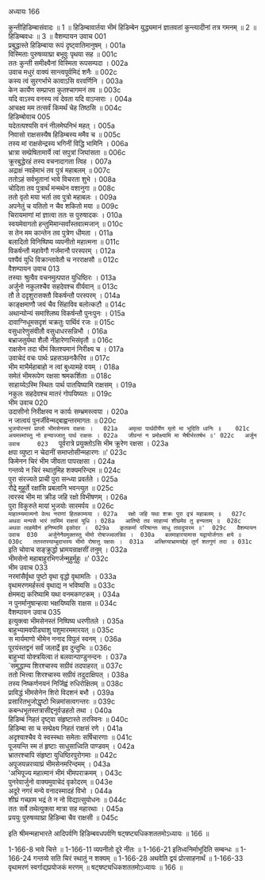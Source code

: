 अध्यायः 166

कुन्तीहिडिम्बासंवादः ॥ 1 ॥ हिडिम्बावार्तया भीमं हिडिम्बेन युद्ध्यमानं ज्ञातवतां कुन्त्यादीनां तत्र गमनम् ॥ 2 ॥ हिडिम्बवधः ॥ 3 ॥
वैशम्पायन उवाच 	001  
प्रबुद्धास्ते हिडिम्बाया रूपं दृष्ट्वातिमानुषम् ।	001a  
विस्मिताः पुरुषव्याघ्रा बभूवुः पृथया सह ॥	001c  
ततः कुन्ती समीक्ष्यैनां विस्मिता रूपसम्पदा ।	002a  
उवाच मधुरं वाक्यं सान्त्वपूर्वमिदं शनैः ॥	002c  
कस्य त्वं सुरगर्भाभे कावाऽसि वरवर्णिनि ।	003a  
केन कार्येण सम्प्राप्ता कुतश्चागमनं तव ॥	003c  
यदि वाऽस्य वनस्य त्वं देवता यदि वाऽप्सराः ।	004a  
आचक्ष्व मम तत्सर्वं किमर्थं चेह तिष्ठसि ॥	004c  
हिडिम्बोवाच 	005  
यदेतत्पश्यसि वनं नीलमेघनिभं महत् ।	005a  
निवासो राक्षसस्यैष हिडिम्बस्य ममैव च ॥	005c  
तस्य मां राक्षसेन्द्रस्य भगिनीं विद्धि भामिनि ।	006a  
भ्रात्रा सम्प्रेषितामार्ये त्वां सपुत्रां जिघांसता ॥	006c  
क्रूरबुद्धेरहं तस्य वचनादागता त्विह ।	007a  
अद्राक्षं नवहेमाभं तव पुत्रं महाबलम् ॥	007c  
ततोऽहं सर्वभूतानां भावे विचरता शुभे ।	008a  
चोदिता तव पुत्रार्थं मन्मथेन वशानुगा ॥	008c  
ततो वृतो मया भर्ता तव पुत्रो महाबलः ।	009a  
अपनेतुं च यतितो न चैव शकितो मया ॥	009c  
चिरायमाणां मां ज्ञात्वा ततः स पुरुषादकः ।	010a  
स्वयमेवागतो हन्तुमिमान्सर्वांस्तवात्मजान् ॥	010c  
स तेन मम कान्तेन तव पुत्रेण धीमता ।	011a  
बलादितो विनिष्पिष्य व्यपनीतो महात्मना ॥	011c  
विकर्षन्तौ महावेगौ गर्जमानौ परस्परम् ।	012a  
पश्यैवं युधि विक्रान्तावेतौ च नरराक्षसौ ॥	012c  
वैशम्पायन उवाच 	013  
तस्याः श्रुत्वैव वचनमुत्पपात युधिष्ठिरः ।	013a  
अर्जुनो नकुलश्चैव सहदेवश्च वीर्यवान् ॥	013c  
तौ ते ददृशुरासक्तौ विकर्षन्तौ परस्परम् ।	014a  
काङ्क्षमाणौ जयं चैव सिंहाविव बलोत्कटौ ॥	014c  
अथान्योन्यं समाश्लिष्य विकर्षन्तौ पुनःपुनः ।	015a  
दावाग्निधूमसदृशं चक्रतुः पार्थिवं रजः ॥	015c  
वसुधारेणुसंवीतौ वसुधाधरसन्निभौ ।	016a  
बभ्राजतुर्यथा शैलौ नीहारेणाभिसंवृतौ ॥	016c  
राक्षसेन तदा भीमं क्लिश्यमानं निरीक्ष्य च ।	017a  
उवाचेदं वचः पार्थः प्रहसञ्छनकैरिव ॥	017c  
भीम माभैर्महाबाहो न त्वां बुध्यामहे वयम् ।	018a  
समेतं भीमरूपेण रक्षसा श्रमकर्शिताः ॥	018c  
साहाय्येऽस्मि स्थितः पार्थ पातयिष्यामि राक्षसम् ।	019a  
नकुलः सहदेवश्च मातरं गोपयिष्यतः ॥	019c  
भीम उवाच 	020  
उदासीनो निरीक्षस्व न कार्यः सम्भ्रमस्त्वया ।	020a  
न जात्वयं पुनर्जीवेन्मद्बाह्वन्तरमागतः ॥	020c  
`भुजयोरन्तरं प्राप्तो भीमसेनस्य राक्षसः ।	021a  
अमृत्वा पार्थवीर्येण मृतो मा भूदिति ध्वनिः ॥	021c  
अयमस्मांस्तु नो हन्याज्जातु पार्थ राक्षसः ।	022a  
जीवन्तं न प्रमोक्ष्यामि मा भैषीर्भरतर्षभ ॥'	022c  
अर्जुन उवाच 	023  
`पूर्वरात्रे प्रयुक्तोऽसि भीम क्रूरेण रक्षसा ।	023a  
क्षपा व्युष्टा न चेदानीं समाप्तोसीन्महारणः ॥'	023c  
किमेनन चिरं भीम जीवता पापरक्षसा ।	024a  
गन्तव्ये न चिरं स्थातुमिह शक्यमरिन्दम ॥	024c  
पुरा संरज्यते प्राची पुरा सन्ध्या प्रवर्तते ।	025a  
रौद्रे मुहूर्ते रक्षांसि प्रबलानि भवन्त्युत ॥	025c  
त्वरस्व भीम मा क्रीड जहि रक्षो विभीषणम् ।	026a  
पुरा विकुरुते मायां भुजयोः सारमर्पय ॥	026c  
`माहात्म्यमात्मनो वेत्थ नराणां हितकाम्यया ।	027a  
रक्षो जहि यथा शक्रः पुरा वृत्रं महाबलम् ॥	027c  
अथवा मन्यसे भारं त्वमिमं राक्षसं युधि ।	028a  
आतिष्ठे तव साहाय्यं शीघ्रमेव तु हन्यताम् ॥	028c  
अथवा त्वहमेवैनं हनिष्यामि वृकोदर ।	029a  
कृतकर्मा परिश्रान्तः साधु तावदुपारम ॥'	029c  
वैशम्पायन उवाच 	030  
अर्जुनेनैवमुक्तस्तु भीमो रोषाज्ज्वलन्निव ।	030a  
बलमाहारयामास यद्वायोर्जगतः क्षये ॥	030c  
ततस्तस्याम्बुदाभस्य भीमो रोषात्तु रक्षसः ।	031a  
अत्क्षिप्याभ्रामयद्देहं तूर्णं शतगुणं तदा ॥	031c  
`इति चोवाच सङ्क्रुद्धो भ्रामयन्राक्षसीं तनुम् ।	032a  
भीमसेनो महाबाहुरभिगर्जन्मुहुर्मुहुः ॥'	032c  
भीम उवाच 	033  
नरमांसैर्वृथा पुष्टो वृथा वृद्धो वृथामतिः ।	033a  
वृथामरणमर्हस्त्वं वृथाद्य न भविष्यसि ॥	033c  
क्षेममद्य करिष्यामि यथा वनमकण्टकम् ।	034a  
न पुनर्मानुषान्हत्वा भक्षयिष्यसि राक्षस ॥	034c  
वैशम्पायन उवाच 	035  
इत्युक्त्वा भीमसेनस्तं निष्पिष्य धरणीतले ।	035a  
बाहुभ्यामवपीड्याशु पशुमारममारयत् ॥	035c  
स मार्यमाणो भीमेन ननाद विपुलं स्वनम् ।	036a  
पूरयंस्तद्वनं सर्वं जलार्द्रे इव दुन्दुभिः ॥	036c  
बाहुभ्यां योक्त्रयित्वा तं बलवान्पाण्डुनन्दनः ।	037a  
`समुद्धाम्य शिरश्चास्य सग्रीवं तदपाहरत् ॥	037c  
ततो भित्त्वा शिरश्चास्य सग्रीवं तदुदाक्षिपत् ।	038a  
तस्य निष्कर्णनयनं निर्जिह्वं रुधिरोक्षितम् ॥	038c  
प्राविद्धं भीमसेनेन शिरो विदशनं बभौ ।	039a  
प्रसारितभुजोद्धृष्टो भिन्नमांसत्वगन्तरः ॥	039c  
कबन्धभूतस्तत्रासीद्दनुर्वज्रहतो तथा ।	040a  
हिडिम्बं निहतं दृष्ट्वा संहृष्टास्ते तरस्विनः ॥	040c  
हिडिम्बा सा च सम्प्रेक्ष्य निहतं राक्षसं रणे ।	041a  
अदृश्याश्चैव ये स्वस्स्थाः समेताः सर्षिचारणाः ॥	041c  
पूजयन्ति स्म तं हृष्टाः साधुसाध्विति पाण्डवम् ।	042a  
भ्रातरश्चापि संहृष्टा युधिष्ठिरपुरोगमाः ॥	042c  
अपूजयन्नरव्याघ्रं भीमसेनमरिन्दमम् ।	043a  
'अभिपूज्य महात्मानं भीमं भीमपराक्रमम् ।	043c  
पुनरेवार्जुनो वाक्यमुवाचेदं वृकोदरम् ॥	043e  
अदूरे नगरं मन्ये वनादस्मादहं विभो ।	044a  
शीघ्रं गच्छाम भद्रं ते न नो विद्यात्सुयोधनः ॥	044c  
ततः सर्वे तथेत्युक्त्वा मात्रा सह महारथाः ।	045a  
प्रययुः पुरुषव्याघ्रा हिडिम्बा चैव राक्षसी ॥ 	045c  

इति श्रीमन्महाभारते आदिपर्वणि हिडिम्बवधपर्वणि षट्षष्ट्यधिकशततमोऽध्यायः ॥ 166 ॥

1-166-8 भावे चित्ते ॥ 1-166-11 व्यपनीतो दूरे नीतः ॥ 1-166-21 इतिध्वनिर्माभूदिति सम्बन्धः ॥ 1-166-24 गन्तव्ये सति चिरं स्थातुं न शक्यम् ॥ 1-166-28 अथवेति द्वयं प्रोत्साहनार्थं ॥ 1-166-33 वृथामरणं स्वर्गाद्यप्रयोजकं मरणम् ॥ षट्षष्ट्यधिकशततमोऽध्यायः ॥ 166 ॥
